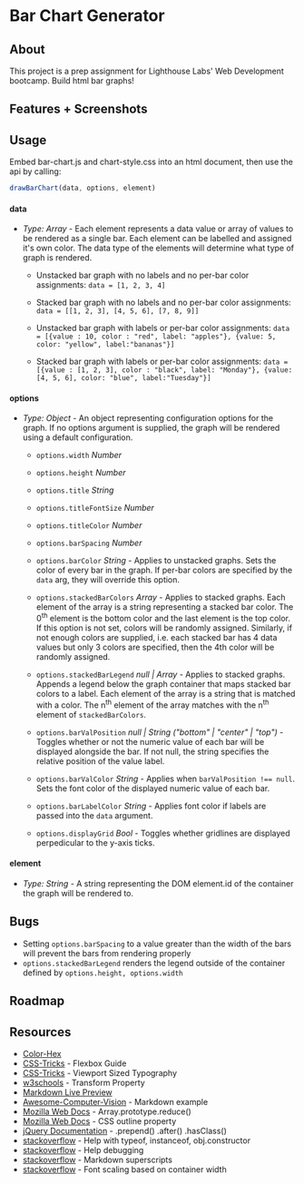 # Bar Chart Generator

## About
This project is a prep assignment for Lighthouse Labs' Web Development bootcamp.  Build html bar graphs!

## Features + Screenshots

## Usage

Embed bar-chart.js and chart-style.css into an html document, then use the api by calling:

```javascript
drawBarChart(data, options, element)
```

#### data
- *Type: Array* - Each element represents a data value or array of values to be rendered as a single bar. Each element can be labelled and assigned it's own color.  The data type of the elements will determine what type of graph is rendered.
  - Unstacked bar graph with no labels and no per-bar color assignments: `data = [1, 2, 3, 4]`

  - Stacked bar graph with no labels and no per-bar color assignments: `data = [[1, 2, 3], [4, 5, 6], [7, 8, 9]]`

  - Unstacked bar graph with labels or per-bar color assignments:
    `data = [{value : 10, color : "red", label: "apples"}, {value: 5, color: "yellow", label:"bananas"}]`

  - Stacked bar graph with labels or per-bar color assignments:
    `data = [{value : [1, 2, 3], color : "black", label: "Monday"}, {value: [4, 5, 6], color: "blue", label:"Tuesday"}]`

#### options
- *Type: Object* - An object representing configuration options for the graph.  If no options argument is supplied, the graph will be rendered using a default configuration.
  - `options.width` *Number*

  - `options.height` *Number*

  - `options.title` *String*

  - `options.titleFontSize` *Number*

  - `options.titleColor` *Number*

  - `options.barSpacing` *Number*

  - `options.barColor` *String* - Applies to unstacked graphs.  Sets the color of every bar in the graph.  If per-bar colors are specified by the `data` arg, they will override this option.

  - `options.stackedBarColors` *Array* - Applies to stacked graphs.  Each element of the array is a string representing a stacked bar color.  The 0<sup>th</sup> element is the bottom color and the last element is the top color.  If this option is not set, colors will be randomly assigned.  Similarly, if not enough colors are supplied, i.e. each stacked bar has 4 data values but only 3 colors are specified, then the 4th color will be randomly assigned.

  - `options.stackedBarLegend` *null | Array* - Applies to stacked graphs.  Appends a legend below the graph container that maps stacked bar colors to a label.  Each element of the array is a string that is matched with a color.  The n<sup>th</sup> element of the array matches with the n<sup>th</sup> element of `stackedBarColors`.

  - `options.barValPosition` *null | String ("bottom" | "center" | "top")* - Toggles whether or not the numeric value of each bar will be displayed alongside the bar.  If not null, the string specifies the relative position of the value label.

  - `options.barValColor` *String* - Applies when `barValPosition !== null`.  Sets the font color of the displayed numeric value of each bar.

  - `options.barLabelColor` *String* - Applies font color if labels are passed into the `data` argument.

  - `options.displayGrid` *Bool* - Toggles whether gridlines are displayed perpedicular to the y-axis ticks.

#### element
  - *Type: String* - A string representing the DOM element.id of the container the graph will be rendered to.

## Bugs
  - Setting `options.barSpacing` to a value greater than the width of the bars will prevent the bars from rendering properly
  - `options.stackedBarLegend` renders the legend outside of the container defined by `options.height, options.width`

## Roadmap

## Resources
* [Color-Hex](www.color-hex.com)
* [CSS-Tricks](https://css-tricks.com/snippets/css/a-guide-to-flexbox/) - Flexbox Guide
* [CSS-Tricks](https://css-tricks.com/viewport-sized-typography/) - Viewport Sized Typography
* [w3schools](https://www.w3schools.com/cssref/css3_pr_transform.asp) - Transform Property
* [Markdown Live Preview](http://markdownlivepreview.com/)
* [Awesome-Computer-Vision](https://github.com/jbhuang0604/awesome-computer-vision/blob/master/README.md) - Markdown example
* [Mozilla Web Docs](https://developer.mozilla.org/en-US/docs/Web/JavaScript/Reference/Global_Objects/Array/Reduce) - Array.prototype.reduce()
* [Mozilla Web Docs](https://developer.mozilla.org/en-US/docs/Web/CSS/outline) - CSS outline property
* [jQuery Documentation](http://api.jquery.com) - .prepend() .after() .hasClass()
* [stackoverflow](https://stackoverflow.com/questions/1249531/how-to-get-a-javascript-objects-class#1249554) - Help with typeof, instanceof, obj.constructor
* [stackoverflow](https://stackoverflow.com/questions/280389/how-do-you-find-out-the-caller-function-in-javascript) - Help debugging
* [stackoverflow](https://stackoverflow.com/questions/15155778/superscript-in-markdown-github-flavored) - Markdown superscripts
* [stackoverflow](https://stackoverflow.com/questions/16056591/font-scaling-based-on-width-of-container#19814948) - Font scaling based on container width
